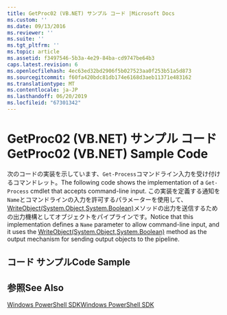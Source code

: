 ```yaml
---
title: GetProc02 (VB.NET) サンプル コード |Microsoft Docs
ms.custom: ''
ms.date: 09/13/2016
ms.reviewer: ''
ms.suite: ''
ms.tgt_pltfrm: ''
ms.topic: article
ms.assetid: f3497546-5b3a-4e29-84ba-cd9747be64b3
caps.latest.revision: 6
ms.openlocfilehash: 4ec63ed32bd2906f5b027523aa0f253b51a5d873
ms.sourcegitcommit: f60fa420bdc81db174e6168d3aeb11371e483162
ms.translationtype: MT
ms.contentlocale: ja-JP
ms.lasthandoff: 06/20/2019
ms.locfileid: "67301342"
---
```

# <a name="getproc02-vbnet-sample-code"></a><span data-ttu-id="a66ed-102">GetProc02 (VB.NET) サンプル コード</span><span class="sxs-lookup"><span data-stu-id="a66ed-102">GetProc02 (VB.NET) Sample Code</span></span>

<span data-ttu-id="a66ed-103">次のコードの実装を示しています、`Get-Process`コマンドライン入力を受け付けるコマンドレット。</span><span class="sxs-lookup"><span data-stu-id="a66ed-103">The following code shows the implementation of a `Get-Process` cmdlet that accepts command-line input.</span></span> <span data-ttu-id="a66ed-104">この実装を定義する通知を`Name`とコマンドラインの入力を許可するパラメーターを使用して、 [WriteObject(System.Object,System.Boolean)](/dotnet/api/system.management.automation.cmdlet.writeobject?view=pscore-6.2.0#System_Management_Automation_Cmdlet_WriteObject_System_Object_System_Boolean_)メソッドの出力を送信するための出力機構としてオブジェクトをパイプラインです。</span><span class="sxs-lookup"><span data-stu-id="a66ed-104">Notice that this implementation defines a `Name` parameter to allow command-line input, and it uses the [WriteObject(System.Object,System.Boolean)](/dotnet/api/system.management.automation.cmdlet.writeobject?view=pscore-6.2.0#System_Management_Automation_Cmdlet_WriteObject_System_Object_System_Boolean_) method as the output mechanism for sending output objects to the pipeline.</span></span>

## <a name="code-sample"></a><span data-ttu-id="a66ed-105">コード サンプル</span><span class="sxs-lookup"><span data-stu-id="a66ed-105">Code Sample</span></span>

<!-- TODO!!!: review snippet reference  [!CODE [Msh_samplesgetproc02#getproc02vball](Msh_samplesgetproc02#getproc02vball)]  -->

## <a name="see-also"></a><span data-ttu-id="a66ed-106">参照</span><span class="sxs-lookup"><span data-stu-id="a66ed-106">See Also</span></span>

[<span data-ttu-id="a66ed-107">Windows PowerShell SDK</span><span class="sxs-lookup"><span data-stu-id="a66ed-107">Windows PowerShell SDK</span></span>](../windows-powershell-reference.md)
